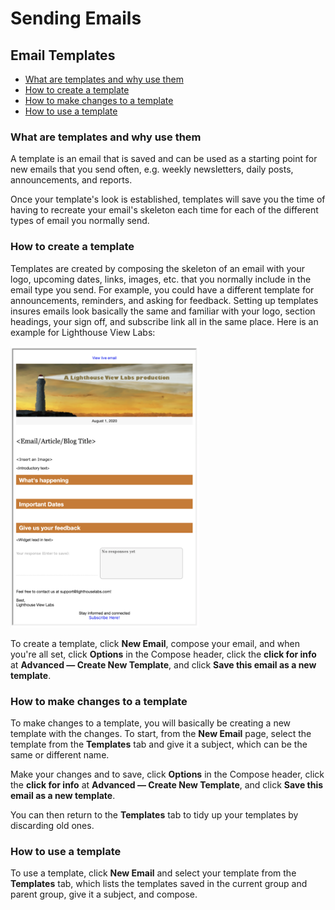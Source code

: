 # Sending Emails

<span id="gv-3send-6templates"></span>
## Email Templates

* [What are templates and why use them](/3-send/6-templates.md?[LINK-QARGS-DOC]#gv-3send-6templates-about)
* [How to create a template](/3-send/6-templates.md?[LINK-QARGS-DOC]#gv-3send-6templates-create)
* [How to make changes to a template](/3-send/6-templates.md?[LINK-QARGS-DOC]#gv-3send-6templates-change)
* [How to use a template](/3-send/6-templates.md?[LINK-QARGS-DOC]#gv-3send-6templates-use)

<span id="gv-3send-6templates-about"></span>
### What are templates and why use them

A template is an email that is saved and can be used as a starting point for new emails that you send often, e.g. weekly newsletters, 
daily posts, announcements, and reports.  

Once your template's look is established, templates will save you the time of having to recreate your email's skeleton each time for each of the 
different types of email you normally send.    

<span id="gv-3send-6templates-create"></span>
### How to create a template

Templates are created by composing the skeleton of an email with your logo, upcoming dates, links, images, etc. that you normally include 
in the email type you send.  For example, you could have a different template for announcements, reminders, and asking for feedback.
Setting up templates insures emails look basically the same and familiar with your logo, section headings, your
sign off, and subscribe link all in the same place.  Here is an example for Lighthouse View Labs:

<img src="/docimages/lighthouse-email-template.png" height="450">

To create a template, click **New Email**, compose your email, and when you're all set, click **Options** in the Compose 
header, click the **click for info** at **Advanced — Create New Template**, and click **Save this email as a new template**.

<span id="gv-3send-6templates-change"></span>
### How to make changes to a template

To make changes to a template, you will basically be creating a new template with the changes.  To start, from the **New Email** page, select 
the template from the **Templates** tab and give it a subject, which can be the same or different name.  

Make your changes and to save, click **Options** in the Compose header, click the **click for info** at **Advanced — Create New Template**, and click **Save this email as a new template**.

You can then return to the **Templates** tab to tidy up your templates by discarding old ones.  

<span id="gv-3send-6templates-use"></span>
### How to use a template

To use a template, click **New Email** and select your template from the **Templates** tab, which lists the templates saved 
in the current group and parent group, give it a subject, and compose.
